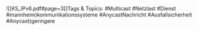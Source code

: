 
![[KS_IPv6.pdf#page=3]]Tags & Topics:
   #Multicast
   #Netzlast
   #Dienst
   #mannheim)kommunikationssysteme
   #AnycastNachricht
   #Ausfallsicherheit
   #Anycast)geringere